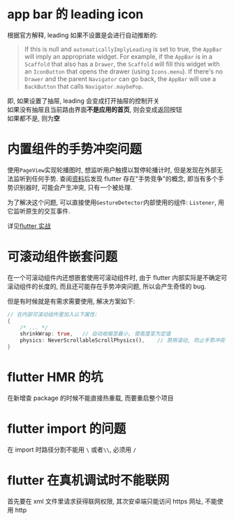 
# app bar 的 leading icon

根据官方解释, leading 如果不设置是会进行自动推断的:

> If this is null and `automaticallyImplyLeading` is set to true, the `AppBar` will imply an appropriate widget. For example, if the `AppBar` is in a `Scaffold` that also has a `Drawer`, the `Scaffold` will fill this widget with an `IconButton` that opens the drawer (using `Icons.menu`). If there's no `Drawer` and the parent `Navigator` can go back, the `AppBar` will use a `BackButton` that calls `Navigator.maybePop`.

即, 如果设置了抽屉, leading 会变成打开抽屉的控制开关  
如果没有抽屉且当前路由界面**不是应用的首页**, 则会变成返回按钮  
如果都不是, 则为**空**

# 内置组件的手势冲突问题

使用`PageView`实现轮播图时, 想监听用户触摸以暂停轮播计时, 但是发现在外部无法监听到任何手势. 查阅[资料](https://book.flutterchina.club/chapter8/gesture.html)后发现 flutter 存在"手势竞争"的概念, 即当有多个手势识别器时, 可能会产生冲突, 只有一个被处理.

为了解决这个问题, 可以直接使用`GestureDetector`内部使用的组件: `Listener`, 用它监听原生的交互事件.

详见[flutter 实战](https://book.flutterchina.club/chapter8/gesture.html)

# 可滚动组件嵌套问题

在一个可滚动组件内还想嵌套使用可滚动组件时, 由于 flutter 内部实际是不确定可滚动组件的长度的, 而且还可能存在手势冲突问题, 所以会产生奇怪的 bug.

但是有时候就是有需求需要使用, 解决方案如下:

```dart
// 在内部可滚动组件里加入以下属性:
{
    /* ... */
    shrinkWrap: true,   // 自动收缩至最小, 使高度变为定值
    physics: NeverScrollableScrollPhysics(),    // 禁用滚动, 防止手势冲突
}
```

# flutter HMR 的坑

在新增查 package 的时候不能直接热重载, 而要重启整个项目

# flutter import 的问题

在 import 时路径分割不能用 `\` 或者`\\`, 必须用 `/`

# flutter 在真机调试时不能联网

首先要在 xml 文件里请求获得联网权限, 其次安卓端只能访问 https 网址, 不能使用 http

